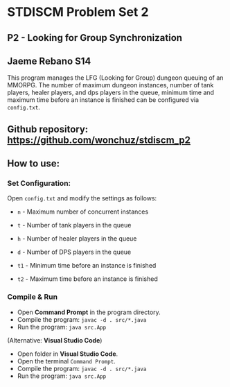 # STDISCM Problem Set 2

## P2 - Looking for Group Synchronization

## Jaeme Rebano S14

This program manages the LFG (Looking for Group) dungeon queuing of an MMORPG. The number of maximum dungeon instances, number of tank players, healer players, and dps players in the queue, minimum time and maximum time before an instance is finished can be configured via `config.txt`.

## Github repository: https://github.com/wonchuz/stdiscm_p2

## **How to use:**

### **Set Configuration:**

Open `config.txt` and modify the settings as follows:

- `n` - Maximum number of concurrent instances

- `t` - Number of tank players in the queue

- `h` - Number of healer players in the queue

- `d` - Number of DPS players in the queue

- `t1` - Minimum time before an instance is finished

- `t2` - Maximum time before an instance is finished

### **Compile & Run**

- Open **Command Prompt** in the program directory.
- Compile the program:
  `javac -d . src/*.java`
- Run the program:
  `java src.App`

(Alternative: **Visual Studio Code**)

- Open folder in **Visual Studio Code**.
- Open the terminal `Command Prompt`.
- Compile the program:
  `javac -d . src/*.java`
- Run the program:
  `java src.App`
